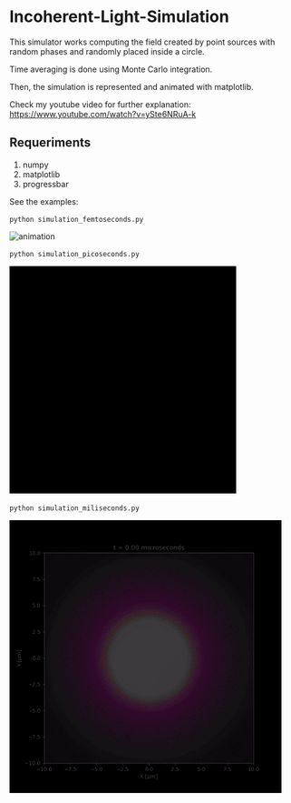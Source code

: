 # Incoherent-Light-Simulation


This simulator works computing the field created by point sources with random phases and randomly placed inside a circle. 

Time averaging is done using Monte Carlo integration. 

Then, the simulation is represented and animated with matplotlib.

Check my youtube video for further explanation:
https://www.youtube.com/watch?v=ySte6NRuA-k


## Requeriments

1. numpy
2. matplotlib
3. progressbar

See the examples:

```
python simulation_femtoseconds.py
```

![animation](/images/femtoseconds_sim.gif)


```
python simulation_picoseconds.py
```

![animation](/images/picoseconds_sim.gif)


```
python simulation_miliseconds.py
```

![animation](/images/miliseconds_sim.gif)



